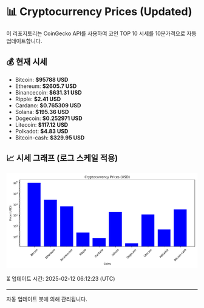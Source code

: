 
# 📊 Cryptocurrency Prices (Updated)

이 리포지토리는 CoinGecko API를 사용하여 코인 TOP 10 시세를 10분가격으로 자동 업데이트합니다.

## 💰 현재 시세
- Bitcoin: **$95788 USD**
- Ethereum: **$2605.7 USD**
- Binancecoin: **$631.31 USD**
- Ripple: **$2.41 USD**
- Cardano: **$0.765309 USD**
- Solana: **$195.36 USD**
- Dogecoin: **$0.252971 USD**
- Litecoin: **$117.12 USD**
- Polkadot: **$4.83 USD**
- Bitcoin-cash: **$329.95 USD**

## 📈 시세 그래프 (로그 스케일 적용)
![Crypto Prices](crypto_prices.png)

⏳ 업데이트 시간: 2025-02-12 06:12:23 (UTC)

---
자동 업데이트 봇에 의해 관리됩니다.
